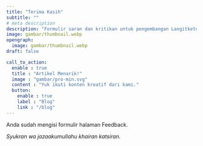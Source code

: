 ```yaml
---
title: "Terima Kasih"
subtitle: ""
# meta description
description: "Formulir saran dan kritikan untuk pengembangan Langitketujuh OS."
image: gambar/thumbnail.webp
opengraph:
  image: gambar/thumbnail.webp
draft: false

call_to_action:
  enable : true
  title : "Artikel Menarik!"
  image : "gambar/pro-min.svg"
  content : "Yuk ikuti konten kreatif dari kami."
  button:
    enable : true
    label : "Blog"
    link : "/blog"
---
```


Anda sudah mengisi formulir halaman Feedback.

_Syukran wa jazaakumullahu khairan katsiran._
